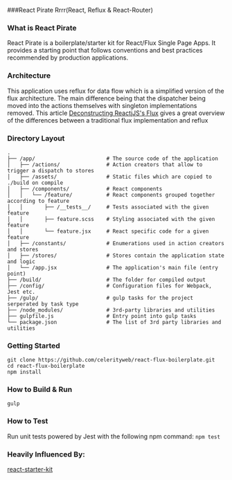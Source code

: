 ###React Pirate Rrrr(React, Reflux & React-Router)

### What is React Pirate
React Pirate is a boilerplate/starter kit for React/Flux Single Page Apps.  It provides a starting point that follows conventions and best practices recommended by production applications.

### Architecture

This application uses reflux for data flow which is a simplified version of the flux architecture.  The main difference being that the dispatcher being moved into the actions themselves with singleton implementations removed. This article [Deconstructing ReactjJS's Flux](http://spoike.ghost.io/deconstructing-reactjss-flux/) gives a great overview of the differences between a traditional flux implementation and reflux



### Directory Layout
```
.
├── /app/                       # The source code of the application
│   ├── /actions/               # Action creators that allow to trigger a dispatch to stores
│   ├── /assets/                # Static files which are copied to ./build on compile
│   ├── /components/            # React components
│   │   └── /feature/           # React components grouped together according to feature
│   │       ├── /__tests__/     # Tests associated with the given feature
│   │       ├── feature.scss    # Styling associated with the given feature
│   │       └── feature.jsx     # React specific code for a given feature
│   ├── /constants/             # Enumerations used in action creators and stores
│   ├── /stores/                # Stores contain the application state and logic
│   └── /app.jsx                # The application's main file (entry point)
├── /build/                     # The folder for compiled output
├── /config/                    # Configuration files for Webpack, Jest etc.
├── /gulp/                      # gulp tasks for the project serperated by task type
├── /node_modules/              # 3rd-party libraries and utilities
├── gulpfile.js                 # Entry point into gulp tasks
└── package.json                # The list of 3rd party libraries and utilities
```

### Getting Started
```
git clone https://github.com/celerityweb/react-flux-boilerplate.git
cd react-flux-boilerplate
npm install
```

### How to Build & Run
<code>gulp</code>


### How to Test
Run unit tests powered by Jest with the following npm command:
<code>npm test</code>

### Heavily Influenced By:
[react-starter-kit](https://github.com/kriasoft/react-starter-kit)
